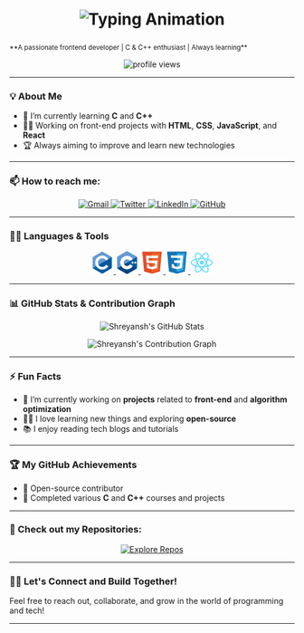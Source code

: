 <h1 align="center">
  <img src="https://i.imgur.com/9CpZEDn.gif" alt="Typing Animation" width="500" />
</h1>
<sub>**A passionate frontend developer | C & C++ enthusiast | Always learning**</sub>


<script>
  let text = document.getElementById('typed-text');
  let fullText = "Shreyansh Singh";
  let index = 0;

  function type() {
    if (index < fullText.length) {
      text.textContent += fullText.charAt(index);
      index++;
      setTimeout(type, 100); // Adjust typing speed here
    }
  }

  type();
</script>


<p align="center">
  <img src="https://komarev.com/ghpvc/?username=shreyansh-singh-6856&label=Profile%20views&color=0e75b6&style=flat" alt="profile views" />
</p>

---

### 💡 About Me

- 🌱 I’m currently learning **C** and **C++**
- 👨‍💻 Working on front-end projects with **HTML**, **CSS**, **JavaScript**, and **React**
- 🏆 Always aiming to improve and learn new technologies

---

### 📫 How to reach me:
<p align="center">
  <a href="mailto:stremerboys6856@gmail.com" target="_blank">
    <img src="https://img.shields.io/badge/Gmail-EA4335?style=for-the-badge&logo=gmail&logoColor=white" alt="Gmail" />
  </a>
  <a href="https://twitter.com/shreyansh_singh" target="_blank">
    <img src="https://img.shields.io/badge/Twitter-1DA1F2?style=for-the-badge&logo=twitter&logoColor=white" alt="Twitter" />
  </a>
  <a href="https://www.linkedin.com/in/shreyansh-singh/" target="_blank">
    <img src="https://img.shields.io/badge/LinkedIn-0e75b6?style=for-the-badge&logo=linkedin&logoColor=white" alt="LinkedIn" />
  </a>
  <a href="https://github.com/shreyansh-singh-6856" target="_blank">
    <img src="https://img.shields.io/badge/GitHub-181717?style=for-the-badge&logo=github&logoColor=white" alt="GitHub" />
  </a>
</p>

---

### 🧑‍💻 Languages & Tools

<p align="center">
  <a href="https://www.cprogramming.com/" target="_blank">
    <img src="https://raw.githubusercontent.com/devicons/devicon/master/icons/c/c-original.svg" alt="C" width="40" height="40"/>
  </a>
  <a href="https://www.learncpp.com/" target="_blank">
    <img src="https://raw.githubusercontent.com/devicons/devicon/master/icons/cplusplus/cplusplus-original.svg" alt="C++" width="40" height="40"/>
  </a>
  <a href="https://developer.mozilla.org/en-US/docs/Web/HTML" target="_blank">
    <img src="https://raw.githubusercontent.com/devicons/devicon/master/icons/html5/html5-original.svg" alt="HTML" width="40" height="40"/>
  </a>
  <a href="https://developer.mozilla.org/en-US/docs/Web/CSS" target="_blank">
    <img src="https://raw.githubusercontent.com/devicons/devicon/master/icons/css3/css3-original.svg" alt="CSS" width="40" height="40"/>
  </a>
  <a href="https://reactjs.org/" target="_blank">
    <img src="https://raw.githubusercontent.com/devicons/devicon/master/icons/react/react-original.svg" alt="React" width="40" height="40"/>
  </a>
</p>

---

### 📊 GitHub Stats & Contribution Graph

<p align="center">
  <img src="https://github-readme-stats.vercel.app/api?username=shreyansh-singh-6856&show_icons=true&count_private=true&hide_title=true&theme=radical" alt="Shreyansh's GitHub Stats" />
</p>

<p align="center">
  <img src="https://github-readme-activity-graph.cyclic.app/graph?username=shreyansh-singh-6856&theme=github" alt="Shreyansh's Contribution Graph" />
</p>

---

### ⚡ Fun Facts

- 🔭 I’m currently working on **projects** related to **front-end** and **algorithm optimization**
- 🧑‍💻 I love learning new things and exploring **open-source**
- 📚 I enjoy reading tech blogs and tutorials

---

### 🏆 My GitHub Achievements

- 🚀 Open-source contributor
- 🏅 Completed various **C** and **C++** courses and projects

---

### 🎯 Check out my Repositories:

<p align="center">
  <a href="https://github.com/shreyansh-singh-6856?tab=repositories" target="_blank">
    <img src="https://img.shields.io/badge/Explore%20My%20Repos-181717?style=for-the-badge&logo=github&logoColor=white" alt="Explore Repos" />
  </a>
</p>

---

### 👨‍🏫 Let's Connect and Build Together!

Feel free to reach out, collaborate, and grow in the world of programming and tech!

---

